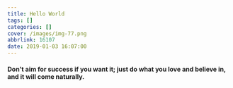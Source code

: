 ```yaml
---
title: Hello World
tags: []
categories: []
cover: /images/img-77.png
abbrlink: 16107
date: 2019-01-03 16:07:00
---
```

#### Don't aim for success if you want it; just do what you love and believe in, and it will come naturally.
